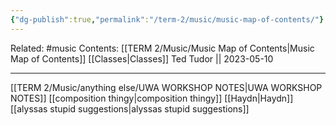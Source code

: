 ```yaml
---
{"dg-publish":true,"permalink":"/term-2/music/music-map-of-contents/"}
---
```


Related: #music 
Contents: [[TERM 2/Music/Music Map of Contents\|Music Map of Contents]]
[[Classes\|Classes]]
Ted Tudor || 2023-05-10
***
[[TERM 2/Music/anything else/UWA WORKSHOP NOTES\|UWA WORKSHOP NOTES]]
[[composition thingy\|composition thingy]]
[[Haydn\|Haydn]]
[[alyssas stupid suggestions\|alyssas stupid suggestions]]